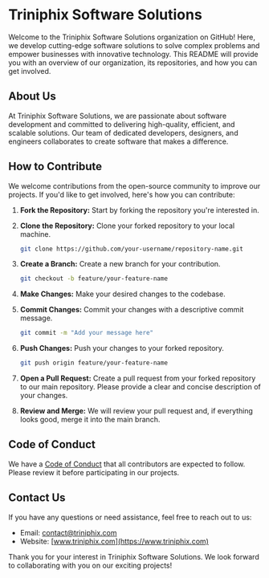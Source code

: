 # Triniphix Software Solutions

Welcome to the Triniphix Software Solutions organization on GitHub! Here, we develop cutting-edge software solutions to solve complex problems and empower businesses with innovative technology. This README will provide you with an overview of our organization, its repositories, and how you can get involved.

## About Us

At Triniphix Software Solutions, we are passionate about software development and committed to delivering high-quality, efficient, and scalable solutions. Our team of dedicated developers, designers, and engineers collaborates to create software that makes a difference.


## How to Contribute

We welcome contributions from the open-source community to improve our projects. If you'd like to get involved, here's how you can contribute:

1. **Fork the Repository:** Start by forking the repository you're interested in.

2. **Clone the Repository:** Clone your forked repository to your local machine.

   ```bash
   git clone https://github.com/your-username/repository-name.git
   ```

3. **Create a Branch:** Create a new branch for your contribution.

   ```bash
   git checkout -b feature/your-feature-name
   ```

4. **Make Changes:** Make your desired changes to the codebase.

5. **Commit Changes:** Commit your changes with a descriptive commit message.

   ```bash
   git commit -m "Add your message here"
   ```

6. **Push Changes:** Push your changes to your forked repository.

   ```bash
   git push origin feature/your-feature-name
   ```

7. **Open a Pull Request:** Create a pull request from your forked repository to our main repository. Please provide a clear and concise description of your changes.

8. **Review and Merge:** We will review your pull request and, if everything looks good, merge it into the main branch.

## Code of Conduct

We have a [Code of Conduct](CODE_OF_CONDUCT.md) that all contributors are expected to follow. Please review it before participating in our projects.

## Contact Us

If you have any questions or need assistance, feel free to reach out to us:

- Email: [contact@triniphix.com](mailto:triniphix@gmail.com)
- Website: [www.triniphix.com](https://www.triniphix.com)

Thank you for your interest in Triniphix Software Solutions. We look forward to collaborating with you on our exciting projects!